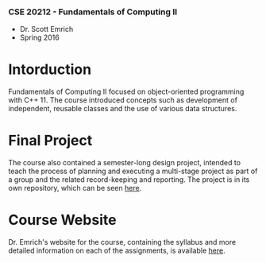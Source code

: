 ### CSE 20212 - Fundamentals of Computing II

* Dr. Scott Emrich
* Spring 2016

# Intorduction

Fundamentals of Computing II focused on object-oriented programming with C++ 11. The course introduced concepts such as development of independent, reusable classes and the use of various data structures.

# Final Project

The course also contained a semester-long design project, intended to teach the process of planning and executing a multi-stage project as part of a group and the related record-keeping and reporting. The project is in its own repository, which can be seen [here](www.github.com/placher/pokeproject).

# Course Website

Dr. Emrich's website for the course, containing the syllabus and more detailed information on each of the assignments, is available [here](http://www3.nd.edu/~semrich/fund2.html).
